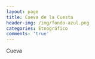```yaml
---
layout: page
title: Cueva de la Cuesta
header-img: /img/fondo-azul.png
categories: Etnográfico
comments: 'true'
---
```



Cueva

<div class="photos">
</div>
